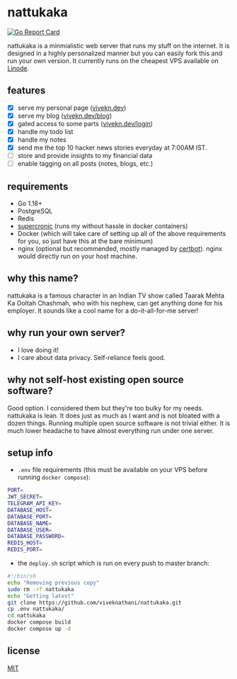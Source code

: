 # nattukaka

[![Go Report Card](https://goreportcard.com/badge/github.com/viveknathani/nattukaka)](https://goreportcard.com/report/github.com/viveknathani/nattukaka) 

nattukaka is a minmialistic web server that runs my stuff on the internet. It is designed in a highly personalized manner but you can easily fork this and run your own version. It currently runs on the cheapest VPS available on [Linode](https://www.linode.com). 

## features

- [x] serve my personal page ([vivekn.dev](https://vivekn.dev])) 
- [x] serve my blog ([vivekn.dev/blog](https://vivekn.dev/blog)) 
- [x] gated access to some parts ([vivekn.dev/login](https://vivekn.dev/login)) 
- [x] handle my todo list 
- [x] handle my notes 
- [x] send me the top 10 hacker news stories everyday at 7:00AM IST. 
- [ ] store and provide insights to my financial data 
- [ ] enable tagging on all posts (notes, blogs, etc.)

## requirements

- Go 1.18+ 
- PostgreSQL 
- Redis 
- [supercronic](https://github.com/aptible/supercronic) (runs my without hassle in docker containers)
- Docker (which will take care of setting up all of the above requirements for you, so just have this at the bare minimum) 
- nginx (optional but recommended, mostly managed by [certbot](https://certbot.eff.org/)). nginx would directly run on your host machine. 

## why this name? 

nattukaka is a famous character in an Indian TV show called Taarak Mehta Ka Ooltah Chashmah, who with his nephew, can get anything done for his employer. It sounds like a cool name for a do-it-all-for-me server! 

## why run your own server? 

- I love doing it! 
- I care about data privacy. Self-reliance feels good. 

## why not self-host existing open source software? 

Good option. I considered them but they're too bulky for my needs. nattukaka is lean. It does just as much as I want and is not bloated with a dozen things. Running multiple open source software is not trivial either. It is much lower headache to have almost everything run under one server. 

## setup info

- `.env` file requirements (this must be available on your VPS before running `docker compose`):
```bash
PORT=
JWT_SECRET=
TELEGRAM_API_KEY=
DATABASE_HOST=
DATABASE_PORT=
DATABASE_NAME=
DATABASE_USER=
DATABASE_PASSWORD=
REDIS_HOST=
REDIS_PORT=
```
- the `deploy.sh` script which is run on every push to master branch:
```bash
#!/bin/sh
echo "Removing previous copy"
sudo rm -rf nattukaka
echo "Getting latest"
git clone https://github.com/viveknathani/nattukaka.git
cp .env nattukaka/
cd nattukaka
docker compose build
docker compose up -d
```
## license

[MIT](./LICENSE)

